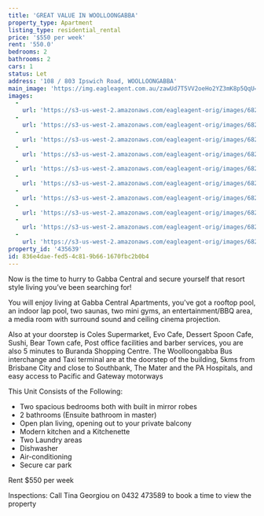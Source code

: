 ```yaml
---
title: 'GREAT VALUE IN WOOLLOONGABBA'
property_type: Apartment
listing_type: residential_rental
price: '$550 per week'
rent: '550.0'
bedrooms: 2
bathrooms: 2
cars: 1
status: Let
address: '108 / 803 Ipswich Road, WOOLLOONGABBA'
main_image: 'https://img.eagleagent.com.au/zawUd7T5VV2oeHo2YZ3mK8p5QqU=/1280x854/smart/https://s3-us-west-2.amazonaws.com/eagleagent-orig/images/6826326/416531673-image-M.jpg'
images:
  -
    url: 'https://s3-us-west-2.amazonaws.com/eagleagent-orig/images/6826335/416531673-image-I.jpg'
  -
    url: 'https://s3-us-west-2.amazonaws.com/eagleagent-orig/images/6826334/416531673-image-H.jpg'
  -
    url: 'https://s3-us-west-2.amazonaws.com/eagleagent-orig/images/6826333/416531673-image-G.jpg'
  -
    url: 'https://s3-us-west-2.amazonaws.com/eagleagent-orig/images/6826332/416531673-image-F.jpg'
  -
    url: 'https://s3-us-west-2.amazonaws.com/eagleagent-orig/images/6826331/416531673-image-E.jpg'
  -
    url: 'https://s3-us-west-2.amazonaws.com/eagleagent-orig/images/6826330/416531673-image-D.jpg'
  -
    url: 'https://s3-us-west-2.amazonaws.com/eagleagent-orig/images/6826329/416531673-image-C.jpg'
  -
    url: 'https://s3-us-west-2.amazonaws.com/eagleagent-orig/images/6826328/416531673-image-B.jpg'
  -
    url: 'https://s3-us-west-2.amazonaws.com/eagleagent-orig/images/6826327/416531673-image-A.jpg'
  -
    url: 'https://s3-us-west-2.amazonaws.com/eagleagent-orig/images/6826326/416531673-image-M.jpg'
property_id: '435639'
id: 836e4dae-fed5-4c81-9b66-1670fbc2b0b4
---
```

Now is the time to hurry to Gabba Central and secure yourself that resort style living you’ve been searching for!

You will enjoy living at Gabba Central Apartments, you've got a rooftop pool, an indoor lap pool, two saunas, two mini gyms, an entertainment/BBQ area, a media room with surround sound and ceiling cinema projection.

Also at your doorstep is Coles Supermarket, Evo Cafe, Dessert Spoon Cafe, Sushi, Bear Town cafe, Post office facilities and barber services, you are also 5 minutes to Buranda Shopping Centre. The Woolloongabba Bus interchange and Taxi terminal are at the doorstep of the building, 5kms from Brisbane City and close to Southbank, The Mater and the PA Hospitals, and easy access to Pacific and Gateway motorways

This Unit Consists of the Following:
- Two spacious bedrooms both with built in mirror robes
- 2 bathrooms (Ensuite bathroom in master)
- Open plan living, opening out to your private balcony
- Modern kitchen and a Kitchenette
- Two Laundry areas
- Dishwasher
- Air-conditioning
- Secure car park

Rent $550 per week

Inspections: Call Tina Georgiou on 0432 473589 to book a time to view the property